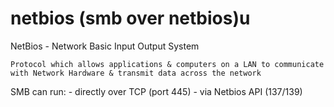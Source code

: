 # netbios \(smb over netbios\)u

NetBios - Network Basic Input Output System
~~~
Protocol which allows applications & computers on a LAN to communicate with Network Hardware & transmit data across the network
~~~

SMB can run:
    - directly over TCP (port 445)
    - via Netbios API (137/139)

